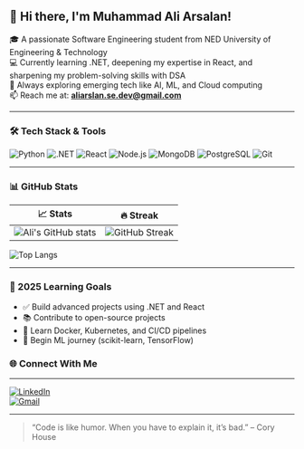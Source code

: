 ## 👋 Hi there, I'm Muhammad Ali Arsalan!

🎓 A passionate Software Engineering student from NED University of Engineering & Technology  
💻 Currently learning .NET, deepening my expertise in React, and sharpening my problem-solving skills with DSA  
🌱 Always exploring emerging tech like AI, ML, and Cloud computing  
📫 Reach me at: **aliarslan.se.dev@gmail.com**

---

### 🛠 Tech Stack & Tools

![Python](https://img.shields.io/badge/Python-3670A0?style=for-the-badge&logo=python&logoColor=white)
![.NET](https://img.shields.io/badge/.NET-512BD4?style=for-the-badge&logo=dotnet&logoColor=white)
![React](https://img.shields.io/badge/React-20232A?style=for-the-badge&logo=react&logoColor=61DAFB)
![Node.js](https://img.shields.io/badge/Node.js-339933?style=for-the-badge&logo=nodedotjs&logoColor=white)
![MongoDB](https://img.shields.io/badge/MongoDB-4EA94B?style=for-the-badge&logo=mongodb&logoColor=white)
![PostgreSQL](https://img.shields.io/badge/PostgreSQL-316192?style=for-the-badge&logo=postgresql&logoColor=white)
![Git](https://img.shields.io/badge/Git-F05032?style=for-the-badge&logo=git&logoColor=white)

---

### 📊 GitHub Stats

| 📈 Stats | 🔥 Streak |
|---------|-----------|
| ![Ali's GitHub stats](https://github-readme-stats.vercel.app/api?username=MuhammadAliArsalan&show_icons=true&theme=radical) | ![GitHub Streak](https://streak-stats.demolab.com?user=MuhammadAliArsalan&theme=radical&hide_border=false) |

![Top Langs](https://github-readme-stats.vercel.app/api/top-langs/?username=MuhammadAliArsalan&layout=compact&theme=tokyonight)

---

### 🎯 2025 Learning Goals

- ✅ Build advanced projects using .NET and React
- 📚 Contribute to open-source projects
- 📘 Learn Docker, Kubernetes, and CI/CD pipelines
- 🤖 Begin ML journey (scikit-learn, TensorFlow)


### 🌐 Connect With Me

---

[![LinkedIn](https://img.shields.io/badge/LinkedIn-blue?style=flat&logo=linkedin&logoColor=white)](https://www.linkedin.com/in/ali-arsalan-26a678223/)  
[![Gmail](https://img.shields.io/badge/Gmail-D14836?style=flat&logo=gmail&logoColor=white)](mailto:aliarslan.se.dev@gmail.com)

---

> “Code is like humor. When you have to explain it, it’s bad.” – Cory House

